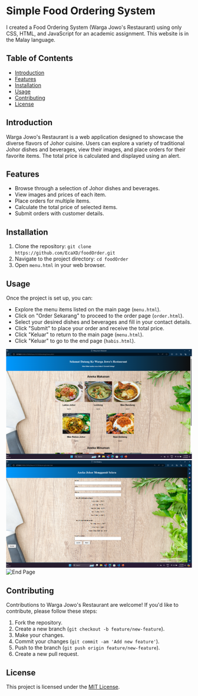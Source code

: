 # Simple Food Ordering System

I created a Food Ordering System (Warga Jowo's Restaurant) using only CSS, HTML, and JavaScript for an academic assignment. This website is in the Malay language.

## Table of Contents
- [Introduction](#introduction)
- [Features](#features)
- [Installation](#installation)
- [Usage](#usage)
- [Contributing](#contributing)
- [License](#license)

## Introduction

Warga Jowo's Restaurant is a web application designed to showcase the diverse flavors of Johor cuisine. Users can explore a variety of traditional Johor dishes and beverages, view their images, and place orders for their favorite items. The total price is calculated and displayed using an alert.

## Features

- Browse through a selection of Johor dishes and beverages.
- View images and prices of each item.
- Place orders for multiple items.
- Calculate the total price of selected items.
- Submit orders with customer details.

## Installation

1. Clone the repository: `git clone https://github.com/EcaXD/foodOrder.git`
2. Navigate to the project directory: `cd foodOrder`
3. Open `menu.html` in your web browser.

## Usage

Once the project is set up, you can:

- Explore the menu items listed on the main page (`menu.html`).
- Click on "Order Sekarang" to proceed to the order page (`order.html`).
- Select your desired dishes and beverages and fill in your contact details.
- Click "Submit" to place your order and receive the total price.
- Click "Keluar" to return to the main page (`menu.html`).
- Click "Keluar" to go to the end page (`habis.html`).

![Menu Page](Gambar/Output%201.png)
![Order Page](Gambar/Output%202.png)
![End Page](Gambar/Output%203.png)

## Contributing

Contributions to Warga Jowo's Restaurant are welcome! If you'd like to contribute, please follow these steps:

1. Fork the repository.
2. Create a new branch (`git checkout -b feature/new-feature`).
3. Make your changes.
4. Commit your changes (`git commit -am 'Add new feature'`).
5. Push to the branch (`git push origin feature/new-feature`).
6. Create a new pull request.

## License

This project is licensed under the [MIT License](LICENSE).
